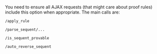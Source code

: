 You need to ensure all AJAX requests (that might care about proof rules) include this option when appropriate.
The main calls are:

    /apply_rule

    /parse_sequent/...

    /is_sequent_provable

    /auto_reverse_sequent
